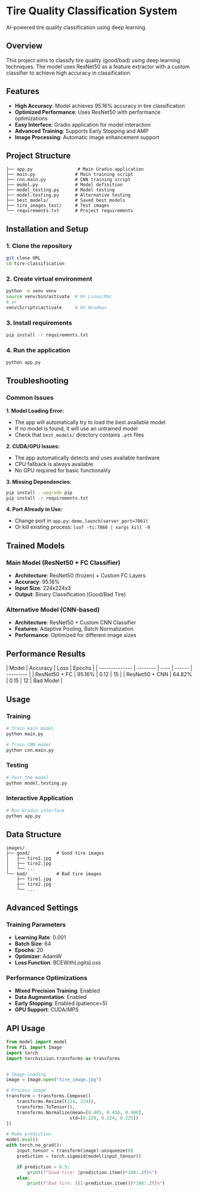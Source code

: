 # Tire Quality Classification System

AI-powered tire quality classification using deep learning

## Overview

This project aims to classify tire quality (good/bad) using deep learning techniques. The model uses ResNet50 as a feature extractor with a custom classifier to achieve high accuracy in classification.

## Features

- **High Accuracy**: Model achieves 95.16% accuracy in tire classification
- **Optimized Performance**: Uses ResNet50 with performance optimizations
- **Easy Interface**: Gradio application for model interaction
- **Advanced Training**: Supports Early Stopping and AMP
- **Image Processing**: Automatic image enhancement support

## Project Structure

```
├── app.py                 # Main Gradio application
├── main.py               # Main training script
├── cnn.main.py           # CNN training script
├── model.py              # Model definition
├── model_testing.py      # Model testing
├── model.testing.py      # Alternative testing
├── best_models/          # Saved best models
├── tire_images_test/     # Test images
└── requirements.txt      # Project requirements
```

## Installation and Setup

### 1. Clone the repository

```bash
git clone URL
cd tire-classification
```

### 2. Create virtual environment

```bash
python -m venv venv
source venv/bin/activate  # On Linux/Mac
# or
venv\Scripts\activate     # On Windows
```

### 3. Install requirements

```bash
pip install -r requirements.txt
```

### 4. Run the application

```bash
python app.py
```

## Troubleshooting

### Common Issues

**1. Model Loading Error:**

- The app will automatically try to load the best available model
- If no model is found, it will use an untrained model
- Check that `best_models/` directory contains `.pth` files

**2. CUDA/GPU Issues:**

- The app automatically detects and uses available hardware
- CPU fallback is always available
- No GPU required for basic functionality

**3. Missing Dependencies:**

```bash
pip install --upgrade pip
pip install -r requirements.txt
```

**4. Port Already in Use:**

- Change port in `app.py`: `demo.launch(server_port=7861)`
- Or kill existing process: `lsof -ti:7860 | xargs kill -9`

## Trained Models

### Main Model (ResNet50 + FC Classifier)

- **Architecture**: ResNet50 (frozen) + Custom FC Layers
- **Accuracy**: 95.16%
- **Input Size**: 224x224x3
- **Output**: Binary Classification (Good/Bad Tire)

### Alternative Model (CNN-based)

- **Architecture**: ResNet50 + Custom CNN Classifier
- **Features**: Adaptive Pooling, Batch Normalization
- **Performance**: Optimized for different image sizes

## Performance Results

| Model          | Accuracy | Loss | Epochs |
| -------------- | -------- | ---- | ------ | --------- |
| ResNet50 + FC  | 95.16%   | 0.12 | 15     |
| ResNet50 + CNN | 64.82%   | 0.15 | 12     | Bad Model |

## Usage

### Training

```python
# Train main model
python main.py

# Train CNN model
python cnn.main.py
```

### Testing

```python
# Test the model
python model.testing.py
```

### Interactive Application

```python
# Run Gradio interface
python app.py
```

## Data Structure

```
images/
├── good/          # Good tire images
│   ├── tire1.jpg
│   ├── tire2.jpg
│   └── ...
└── bad/           # Bad tire images
    ├── tire1.jpg
    ├── tire2.jpg
    └── ...
```

## Advanced Settings

### Training Parameters

- **Learning Rate**: 0.001
- **Batch Size**: 64
- **Epochs**: 20
- **Optimizer**: AdamW
- **Loss Function**: BCEWithLogitsLoss

### Performance Optimizations

- **Mixed Precision Training**: Enabled
- **Data Augmentation**: Enabled
- **Early Stopping**: Enabled (patience=5)
- **GPU Support**: CUDA/MPS

## API Usage

```python
from model import model
from PIL import Image
import torch
import torchvision.transforms as transforms


# Image Loading
image = Image.open("tire_image.jpg")

# Process image
transform = transforms.Compose([
    transforms.Resize((224, 224)),
    transforms.ToTensor(),
    transforms.Normalize(mean=[0.485, 0.456, 0.406],
                        std=[0.229, 0.224, 0.225])
])

# Make prediction
model.eval()
with torch.no_grad():
    input_tensor = transform(image).unsqueeze(0)
    prediction = torch.sigmoid(model(input_tensor))

    if prediction > 0.5:
        print(f"Good tire: {prediction.item()*100:.2f}%")
    else:
        print(f"Bad tire: {(1-prediction.item())*100:.2f}%")
```
